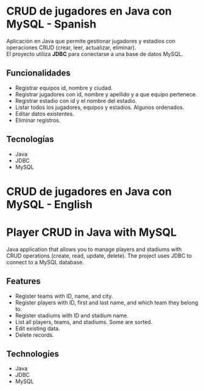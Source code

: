 # CRUD de jugadores en Java con MySQL - Spanish

Aplicación en Java que permite gestionar jugadores y estadios con operaciones CRUD (crear, leer, actualizar, eliminar).  
El proyecto utiliza **JDBC** para conectarse a una base de datos MySQL.

## Funcionalidades
- Registrar equipos id, nombre y ciudad.
- Registrar jugadores con id, nombre y apellido y a que equipo pertenece.
- Registrar estadio con id y el nombre del estadio.
- Listar todos los jugadores, equipos y estadios. Algunos ordenados.
- Editar datos existentes.
- Eliminar registros.

## Tecnologías
- Java
- JDBC
- MySQL

# CRUD de jugadores en Java con MySQL - English

# Player CRUD in Java with MySQL

Java application that allows you to manage players and stadiums with CRUD operations (create, read, update, delete).
The project uses JDBC to connect to a MySQL database.

## Features
- Register teams with ID, name, and city.
- Register players with ID, first and last name, and which team they belong to.
- Register stadiums with ID and stadium name.
- List all players, teams, and stadiums. Some are sorted.
- Edit existing data.
- Delete records.

## Technologies
- Java
- JDBC
- MySQL
